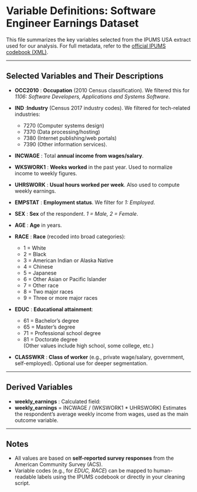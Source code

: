 # Variable Definitions: Software Engineer Earnings Dataset

This file summarizes the key variables selected from the IPUMS USA extract used
for our analysis. For full metadata, refer to the
[official IPUMS codebook (XML)](https://live.usa.datadownload.ipums.org/web/extracts/usa/2599142/usa_00002.xml?jwt=eyJhbGciOiJSUzI1NiJ9.eyJpc3MiOiJ1bWEiLCJleHAiOjE3NTI3MDU5MDMsIm5iZiI6MTc1MjcwNTAwMywic3ViIjoiZGE5YjFkNDAtMzdkMi0wMTNlLWRhNzgtMDI0MjBhMWMwMzA2IiwiY29sbGVjdGlvbnMiOlsidXNhIl19.cOxsBmJXe5MfjIxegAh-TWZTL4vqsqdP7N_vLJuikxskbvgnaM16n5zIZ9KouRwbjIsWzeUsxEXnUYKxcEnXWf7_PjEuTM291N4wnYr_mVyZTkGwP3oQFDVpaKKSzfj4qaG_RDlxA8NWpeCqnmJPrYGu4xQixhpGa79-m26wkaDoQYzH8nNZom1Z5LdhGcq9cxZy-cKpUgZ97FrrgKfXJnH78-LDXBkM-UI_dER_7tBTLKjrDkWHwMpI6BBffBHCy-LP-25rxe3yvcjcAAPciVTNYcFm2Ke62_bWReHIUwO44H_Lh7kvdi2KuAlpFgMR0LvTXUwgvr22Na-1mhB9Iw).

---

## Selected Variables and Their Descriptions

- **OCC2010** : **Occupation** (2010 Census classification). We filtered this for
*1106: Software Developers, Applications and Systems Software*.
- **IND** :**Industry** (Census 2017 industry codes). We filtered for
tech-related industries:

  - 7270 (Computer systems design)
  - 7370 (Data processing/hosting)
  - 7380 (Internet publishing/web portals)  
  - 7390 (Other information services).

- **INCWAGE** : Total **annual income from wages/salary**.
- **WKSWORK1** : **Weeks worked** in the past year. Used to normalize income
to weekly figures.
- **UHRSWORK** : **Usual hours worked per week**. Also used to compute weekly
earnings.
- **EMPSTAT** : **Employment status**. We filter for *1: Employed*.
- **SEX** : **Sex** of the respondent. *1 = Male, 2 = Female*.
- **AGE** : **Age** in years.
- **RACE** : **Race** (recoded into broad categories):  
  - 1 = White  
  - 2 = Black  
  - 3 = American Indian or Alaska Native  
  - 4 = Chinese  
  - 5 = Japanese  
  - 6 = Other Asian or Pacific Islander  
  - 7 = Other race  
  - 8 = Two major races  
  - 9 = Three or more major races
- **EDUC** : **Educational attainment**:  
  - 61 = Bachelor’s degree  
  - 65 = Master’s degree  
  - 71 = Professional school degree  
  - 81 = Doctorate degree  
(Other values include high school, some college, etc.)
- **CLASSWKR** : **Class of worker** (e.g., private wage/salary, government,
self-employed). Optional use for deeper segmentation.

---

## Derived Variables

- **weekly_earnings** : Calculated field:  
- **weekly_earnings** = INCWAGE / (WKSWORK1 * UHRSWORK)
Estimates the respondent’s average weekly income from wages,
 used as the main outcome variable.

---

## Notes

- All values are based on **self-reported survey responses** from the American
Community Survey (ACS).
- Variable codes (e.g., for *EDUC, RACE*) can be mapped to human-readable
labels using the IPUMS codebook or directly in your cleaning script.
